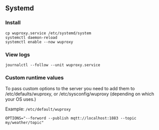 ## Systemd

### Install 
```
cp wuproxy.service /etc/systemd/system
systemctl daemon-reload
systemctl enable --now wuproxy
```

### View logs
```
journalctl --follow --unit wuproxy.service
```

### Custom runtime values
To pass custom options to the server you need to add them to /etc/defaults/wuproxy, or /etc/sysconfig/wuproxy (depending on which your OS uses.)  

Example:
`/etc/default/wuproxy`
```
OPTIONS="--forword --publish mqtt://localhost:1883 --topic my/weather/topic"
```
